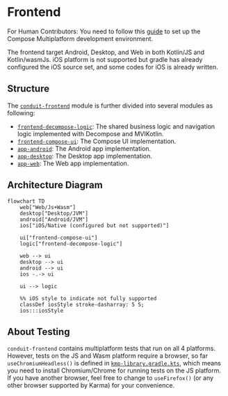 # Frontend

For Human Contributors: You need to follow this [guide](https://www.jetbrains.com/help/kotlin-multiplatform-dev/multiplatform-setup.html#check-your-environment) to set up the Compose Multiplatform development environment.

The frontend target Android, Desktop, and Web in both Kotlin/JS and Kotlin/wasmJs. iOS platform is not supported but gradle has already configured the iOS source set, and some codes for iOS is already written.

## Structure

The [`conduit-frontend`](../../conduit-frontend) module is further divided into several modules as following:

- [`frontend-decompose-logic`](../../conduit-frontend/frontend-decompose-logic): The shared business logic and navigation logic implemented with Decompose and MVIKotlin.
- [`frontend-compose-ui`](../../conduit-frontend/frontend-compose-ui): The Compose UI implementation.
- [`app-android`](../../conduit-frontend/app-android): The Android app implementation.
- [`app-desktop`](../../conduit-frontend/app-desktop): The Desktop app implementation.
- [`app-web`](../../conduit-frontend/app-web): The Web app implementation.

## Architecture Diagram

```mermaid
flowchart TD
    web["Web/Js+Wasm"]
    desktop["Desktop/JVM"]
    android["Android/JVM"]
    ios["iOS/Native (configured but not supported)"]
    
    ui["frontend-compose-ui"]
    logic["frontend-decompose-logic"]
    
    web --> ui
    desktop --> ui
    android --> ui
    ios -.-> ui
    
    ui --> logic
    
    %% iOS style to indicate not fully supported
    classDef iosStyle stroke-dasharray: 5 5;
    ios:::iosStyle
```

## About Testing

`conduit-frontend` contains multiplatform tests that run on all 4 platforms. However, tests on the JS and Wasm platform require a browser, so far `useChromiumHeadless()` is defined in [`kmp-library.gradle.kts`](build-src/plugins/multiplatform-library/src/main/kotlin/my/kmp-library.gradle.kts), which means you need to install Chromium/Chrome for running tests on the JS platform. If you have another browser, feel free to change to `useFirefox()` (or any other browser supported by Karma) for your convenience.
